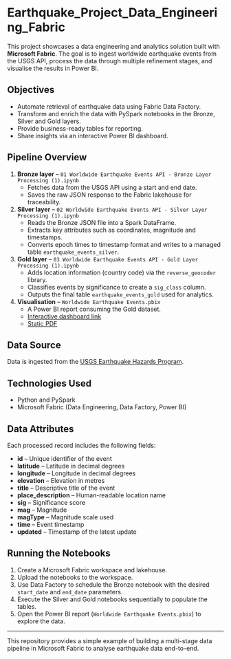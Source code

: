 # Earthquake_Project_Data_Engineering_Fabric

This project showcases a data engineering and analytics solution built with **Microsoft Fabric**. The goal is to ingest worldwide earthquake events from the USGS API, process the data through multiple refinement stages, and visualise the results in Power BI.

## Objectives
- Automate retrieval of earthquake data using Fabric Data Factory.
- Transform and enrich the data with PySpark notebooks in the Bronze, Silver and Gold layers.
- Provide business-ready tables for reporting.
- Share insights via an interactive Power BI dashboard.

## Pipeline Overview
1. **Bronze layer** – `01 Worldwide Earthquake Events API - Bronze Layer Processing (1).ipynb`
   - Fetches data from the USGS API using a start and end date.
   - Saves the raw JSON response to the Fabric lakehouse for traceability.
2. **Silver layer** – `02 Worldwide Earthquake Events API - Silver Layer Processing (1).ipynb`
   - Reads the Bronze JSON file into a Spark DataFrame.
   - Extracts key attributes such as coordinates, magnitude and timestamps.
   - Converts epoch times to timestamp format and writes to a managed table `earthquake_events_silver`.
3. **Gold layer** – `03 Worldwide Earthquake Events API - Gold Layer Processing (1).ipynb`
   - Adds location information (country code) via the `reverse_geocoder` library.
   - Classifies events by significance to create a `sig_class` column.
   - Outputs the final table `earthquake_events_gold` used for analytics.
4. **Visualisation** – `Worldwide Earthquake Events.pbix`
   - A Power BI report consuming the Gold dataset.
   - [Interactive dashboard link](https://app.fabric.microsoft.com/links/PxK3aYkNLB?ctid=e4bd69ff-e6f7-4c2e-b247-41b54ba2490e&pbi_source=linkShare)
   - [Static PDF](https://github.com/user-attachments/files/19463369/Worldwide.Earthquake.Events.pdf)

## Data Source
Data is ingested from the [USGS Earthquake Hazards Program](https://www.usgs.gov/programs/earthquake-hazards).

## Technologies Used
- Python and PySpark
- Microsoft Fabric (Data Engineering, Data Factory, Power BI)

## Data Attributes
Each processed record includes the following fields:

- **id** – Unique identifier of the event
- **latitude** – Latitude in decimal degrees
- **longitude** – Longitude in decimal degrees
- **elevation** – Elevation in metres
- **title** – Descriptive title of the event
- **place_description** – Human-readable location name
- **sig** – Significance score
- **mag** – Magnitude
- **magType** – Magnitude scale used
- **time** – Event timestamp
- **updated** – Timestamp of the latest update

## Running the Notebooks
1. Create a Microsoft Fabric workspace and lakehouse.
2. Upload the notebooks to the workspace.
3. Use Data Factory to schedule the Bronze notebook with the desired `start_date` and `end_date` parameters.
4. Execute the Silver and Gold notebooks sequentially to populate the tables.
5. Open the Power BI report (`Worldwide Earthquake Events.pbix`) to explore the data.

---

This repository provides a simple example of building a multi-stage data pipeline in Microsoft Fabric to analyse earthquake data end-to-end.
